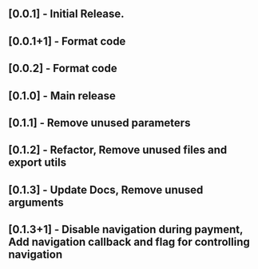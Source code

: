 ## [0.0.1] - Initial Release.

## [0.0.1+1] - Format code

## [0.0.2] - Format code

## [0.1.0] - Main release

## [0.1.1] - Remove unused parameters

## [0.1.2] - Refactor, Remove unused files and export utils

## [0.1.3] - Update Docs, Remove unused arguments

## [0.1.3+1] - Disable navigation during payment, Add navigation callback and flag for controlling navigation